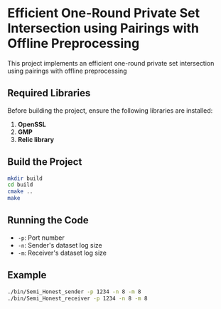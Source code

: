 # Efficient One-Round Private Set Intersection using Pairings with Offline Preprocessing
This project implements an efficient one-round private set intersection using pairings with offline preprocessing

## Required Libraries
Before building the project, ensure the following libraries are installed:

1. **OpenSSL**
2. **GMP**
3. **Relic library**

## Build the Project

```bash
mkdir build
cd build
cmake ..
make
```

## Running the Code
- `-p`: Port number
- `-n`: Sender's dataset log size
- `-m`: Receiver's dataset log size

## Example
``` bash
./bin/Semi_Honest_sender -p 1234 -n 8 -m 8
./bin/Semi_Honest_receiver -p 1234 -n 8 -m 8
```
